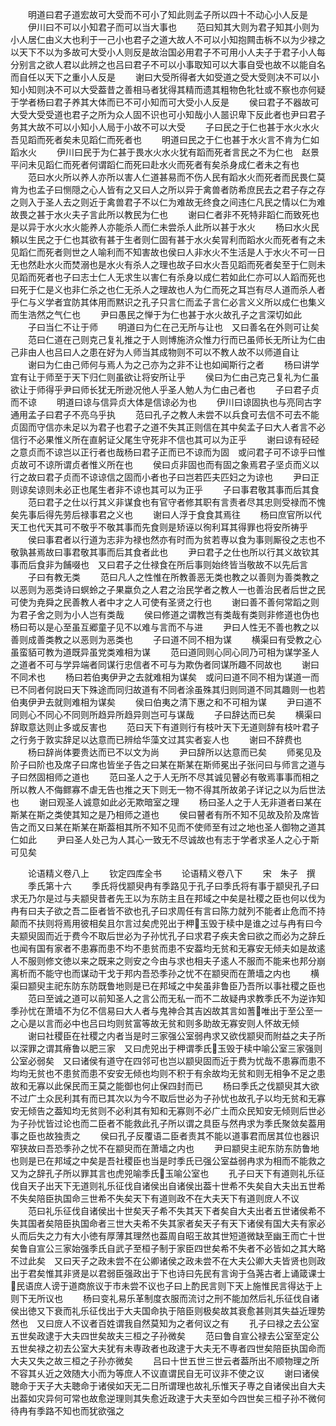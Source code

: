 <!-- { "loadSidebar": true } -->
　　明道曰君子道宏故可大受而不可小了知此则孟子所以四十不动心小人反是
　　伊川曰不可以小知君子而可以当大事也
　　范曰知其大则为君子知其小则为小人居仁由义大也利于一己小也君子之道大故人不可以小知抱闗击柝不以为少禄之以天下不以为多故可大受小人则反是故治国必用君子不可用小人夫子于君子小人每分别言之欲人君以此辨之也吕曰君子不可以小事取知可以大事自受也故不以能自名而自任以天下之重小人反是
　　谢曰大受所得者大如受道之受大受则决不可以小知小知则决不可以大受葢昔之善相马者犹得其精而遗其粗物色牝牡或不察也亦何疑于学者杨曰君子养其大体而已不可小知而可大受小人反是
　　侯曰君子不器故可大受大受受道也君子之所为众人固不识也可小知哉小人噐识卑下反此者也尹曰君子务其大故不可以小知小人局于小故不可以大受
　　子曰民之于仁也甚于水火水火吾见蹈而死者矣未见蹈仁而死者也
　　明道曰民之于仁也甚于水火言不肯为仁如蹈水火
　　伊川曰民于为仁甚于畏水火水火犹有蹈而死者言民之不为仁也　赵景平问未见蹈仁而死者何谓蹈仁而死曰赴水火而死者有矣杀身成仁者未之有也
　　范曰水火所以养人亦所以害人仁道甚易而不伤人民有蹈水火而死者而民畏仁莫肯为也孟子曰恻隠之心人皆有之又曰人之所以异于禽兽者防希庶民去之君子存之存之则入于圣人去之则近于禽兽君子不以仁为难故无终食之间违仁凡民之情以仁为难故畏之甚于水火夫子言此所以教民为仁也
　　谢曰仁者非不死特非蹈仁而致死也是以异于水火水火能养人亦能杀人而仁未尝杀人此所以甚于水火
　　杨曰水火民頼以生民之于仁也其欲有甚于生者则仁固有甚于水火矣冐利而蹈水火而死者有之未见蹈仁而死者则世之人喻利而不知害故也侯曰人非水火不生活是人于水火不可一日无也然赴水火而焚溺也是水火有杀人之理也故子曰水火吾见蹈而死者矣至于仁则未见蹈而死者也子曰志士仁人无求生以害仁有杀身以成仁若如此仁亦可以人蹈而死也曰死于仁是义也非仁杀之也仁无杀人之理故也人为仁而死之耳岂有尽人道而杀人者乎仁与义学者宜防其体用而黙识之孔子只言仁而孟子言仁必言义义所以成仁也集义而生浩然之气仁也
　　尹曰愚民之惮于为仁也甚于水火故孔子之言深切如此
　　子曰当仁不让于师
　　明道曰为仁在己无所与让也　又曰善名在外则可让矣
　　范曰仁道在己则克己复礼推之于人则博施济众惟力行而已虽师长无所让为仁由己非由人也吕曰人之患在好为人师当其成物则不可以不教人故不以师道自让
　　谢曰为仁由己师何与焉人为之己亦为之非不让也如闻斯行之者
　　杨曰讲学宜有让于师至于天下归仁则虽欲让将安所让乎
　　侯曰为仁由己克己复礼为仁虽欲让于师得乎尹曰师长犹无所逊况他人乎圣人勉人为仁由己者也
　　子曰君子贞而不谅
　　明道曰谅与信异贞大体是信谅必为也
　　伊川曰谅固执也与亮同古字通用孟子曰君子不亮乌乎执
　　范曰孔子之教人未尝不以兵食可去信不可去不能贞固而守信亦未足以为君子也君子之道不失其正则信在其中矣孟子曰大人者言不必信行不必果惟义所在直躬证父尾生守死非不信也其可以为正乎
　　谢曰谅有硁硁之意贞而不谅岂以正行者也哉杨曰君子正而已不谅而为固　或问君子可不谅乎曰惟贞故可不谅所谓贞者惟义所在也
　　侯曰贞非固也而有固之象焉君子坚贞而义以行之故曰君子贞而不谅谅信之固而小者也子曰岂若匹夫匹妇之为谅也
　　尹曰正则谅矣谅则未必正也尾生者非不谅也其可以为正乎
　　子曰事君敬其事而后其食
　　范曰君子之仕以行其义非谋食也有官守者修其职有言责者尽其忠则受禄而不愧矣先事后得先劳后禄事君之义也
　　谢曰人浮于食食其焉往
　　杨曰庶官所以代天工也代天其可不敬乎不敬其事而先食则是矫诬以徇利耳其得罪也将安所祷乎
　　侯曰事君者以行道为志非为禄也然亦有时而为贫若専以食为事则厮役之志也不敬孰甚焉故曰事君敬其事而后其食者此也
　　尹曰君子之仕也所以行其义故钦其事而后食非为餔啜也　又曰君子之仕禄食在所后事则始终皆当敬故不以先后言
　　子曰有教无类
　　范曰凡人之性惟在所教善恶无类也教之以善则为善类教之以恶则为恶类诗曰螟蛉之子果蠃负之人君之治民学者之教人一也善治民者后世之民可使为尭舜之民善教人者中才之人可使有圣贤之行也
　　谢曰善不善何常蹈之则为君子舍之则为小人岂有类哉
　　侯曰修道之谓教岂有类哉有类则非修道也伪也杨曰苟以是心至虽互郷童子见不以难与言而不与进
　　尹曰人性无不善也教之以善则成善类教之以恶则为恶类也
　　子曰道不同不相为谋
　　横渠曰有受教之心虽蛮貊可教为道既异虽党类难相为谋
　　范曰道同则心同心同乃可相为谋学圣人之道者不可与学异端者同谋行忠信者不可与为欺伪者同谋所趣不同故也
　　谢曰不同术也
　　杨曰若伯夷伊尹之去就难相为谋矣　或问曰道不同不相为谋道一而已不同者何説曰天下殊途而同归故道有不同者涂虽殊其归则同道不同其趣则一也若伯夷伊尹去就则难相为谋矣
　　侯曰伯夷之清下惠之和不可相为谋
　　尹曰道不同则心不同心不同则所趋异所趋异则岂可与谋哉
　　子曰辞达而已矣
　　横渠曰辞取意达则止多或反害也
　　范曰天下有道则行有枝叶天下无道则辞有枝叶君子之行务于敦实辞足以达意而已辨给华藻文过其实者妄人也
　　谢曰不辞费也
　　杨曰辞尚体要贵达而已不以文为尚
　　尹曰辞所以达意而已矣
　　师冕见及阶子曰阶也及席子曰席也皆坐子告之曰某在斯某在斯师冕出子张问曰与师言之道与子曰然固相师之道也
　　范曰圣人之于人无所不尽其诚见瞽必有敬焉事事而相之所以教人不侮鳏寡不虐无告也推之天下则无一物不得其所故弟子详记之以为后世法也
　　谢曰观圣人诚意如此必无欺暗室之理
　　杨曰圣人之于人无非道者曰某在斯某在斯之类使其知之是乃相师之道也
　　侯曰瞽者有所不知不见故及阶及席皆告之而又曰某在斯某在斯葢相其所不知不见而不使师至有过之地也圣人御物之道其仁如此
　　尹曰圣人处己为人其心一致无不尽诚故也有志于学者求圣人之心于斯可见矣

　　论语精义卷八上
　　钦定四库全书
　　论语精义卷八下
　　宋　朱子　撰
　　季氏第十六
　　季氏将伐颛臾冉有季路见于孔子曰季氏将有事于颛臾孔子曰求无乃尔是过与夫颛臾昔者先王以为东防主且在邦域之中矣是社稷之臣也何以伐为冉有曰夫子欲之吾二臣者皆不欲也孔子曰求周任有言曰陈力就列不能者止危而不持颠而不扶则将焉用彼相矣且尔言过矣虎兕出于柙玉毁于椟中是谁之过与冉有曰今夫颛臾固而近于费今不取后世必为子孙忧孔子曰求君子疾夫舍曰欲之而必为之辞丘也闻有国有家者不患寡而患不均不患贫而患不安葢均无贫和无寡安无倾夫如是故逺人不服则修文徳以来之既来之则安之今由与求也相夫子逺人不服而不能来也邦分崩离析而不能守也而谋动干戈于邦内吾恐季孙之忧不在颛臾而在萧墙之内也
　　横渠曰颛臾主祀东防东防既鲁地则是已在邦域之中矣虽非鲁臣乃吾所以事社稷之臣也
　　范曰至诚之道可以前知圣人之言公而无私一而不二故疑冉求教季氏不为逆诈知季孙忧在萧墙不为亿不信易曰大人者与鬼神合其吉凶故其言如蓍唯出于至公至一之心是以言而必中也吕曰均则贫富等故无贫和则多助故无寡安则人怀故无倾
　　谢曰社稷臣在社稷之内者当是时三家强公室弱冉求又欲伐颛臾而附益之夫子所以深罪之谓其瘠鲁以肥三家　又曰虎兕出于柙谓季氏玉毁于椟中喻公室三家强则公室必弱矣　又曰诸侯有道守在四邻可也岂以颛臾固而近于费为忧哉不患寡而患不均均无贫也不患贫而患不安安无倾也均则不积于有余故均无贫和则无相争不足之患故和无寡以此保民而王莫之能御也何止保四封而已
　　杨曰季氏之伐颛臾其大欲不过广土众民利其有而已其次以为今不取后世必为子孙忧也故孔子以均无贫和无寡安无倾告之葢知均无贫则不必利其有知和无寡则不必广土而众民知安无倾则后世必为子孙忧皆过论也而二臣者不能救此孔子所以谓之具臣与然冉求为季氏聚敛矣葢用事之臣也故独责之
　　侯曰孔子反覆语二臣者责其不能以道事君而居其位也器识窄狭故曰吾恐季孙之忧不在颛臾而在萧墙之内也
　　尹曰颛臾主祀东防东防鲁地也则是已在邦域之中矣是吾社稷臣也当是时季氏已强公室益弱冉求为相而不能救之又为之辞孔子所以罪其言也虎兕喻季氏玉喻公室也
　　孔子曰天下有道则礼乐征伐自天子出天下无道则礼乐征伐自诸侯出自诸侯出葢十世希不失矣自大夫出五世希不失矣陪臣执国命三世希不失矣天下有道则政不在大夫天下有道则庻人不议
　　范曰礼乐征伐自诸侯出十世矣天子希不失其天下者矣自大夫出者五世诸侯希不失其国者矣陪臣执国命者三世大夫希不失其家者矣天子有天下诸侯有国大夫有家必乆而后失之力有大小徳有厚薄其理然也葢周自昭王故其世短道微缺至幽王而亡十世矣鲁自宣公三家始强季氏自武子至桓子制于家臣四世矣希不失者不必皆如之其大略不过此矣　又曰天子之政未尝不在公卿诸侯之政未尝不在大夫公卿大夫皆贤也则政出于君矣惟其非贤是以君弱臣强政出于下也诗曰先民有言询于刍荛古者上诵箴课士民语庶人谤于道商旅议于市未尝不议也子曰上酌民言则下天上施惟民言得达于上则下无所议也
　　杨曰变礼易乐革制度衣服而流讨之刑不能加然后礼乐征伐自诸侯出徳又下衰而礼乐征伐出于大夫国命执于陪臣则极矣故其衰愈甚则其失益近理势然也　又曰庻人不议者百姓谓我自然莫知为之者何议之有
　　孔子曰禄之去公室五世矣政逮于大夫四世矣故夫三桓之子孙微矣
　　范曰鲁自宣公禄去公室至定公五世矣禄之初去公室大夫犹有未専政者也政逮于大夫无不専者四世矣陪臣执国命而大夫又失之故三桓之子孙亦微矣
　　吕曰十世五世三世云者葢所出不顺物理之所不容其乆近之效随大小而为等庶人不议直谓民自无可议非不使之议
　　谢曰诸侯聴命于天子大夫聴命于诸侯如天无二日所谓理也故礼乐惟天子専之自诸侯出自大夫出葢如灾异何可常也故愈逆理则其失愈近政逮于大夫至如今四世矣三桓子孙不微何待冉有季路不知也而犹欲强之
